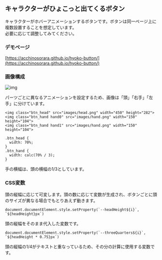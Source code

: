 ## キャラクターがひょこっと出てくるボタン
キャラクターがホバーアニメーションするボタンです。ボタンは同一ページ上に複数設置することを想定しています。  
必要に応じて調整してみてください。

### デモページ
[https://acchinosorara.github.io/hyoko-button/](https://acchinosorara.github.io/hyoko-button/)

### 画像構成
![img](https://github.com/user-attachments/assets/74723039-75eb-48d8-bf1e-dd9e50e02e34)

パーツごとに異なるアニメーションを設定するため、画像は「頭」「右手」「左手」に分けています。
```
<img class="btn_head" src="images/head.png" width="450" height="282">
<img class="btn_hand hand0" src="images/hand.png" width="150" height="104">
<img class="btn_hand hand1" src="images/hand.png" width="150" height="104">
```
```
.btn_head {
  width: 70%;
}
.btn_hand {
  width: calc(70% / 3);
}
```
手の横幅は、頭の横幅の1/3としています。

### CSS変数
頭の縦幅に応じて可変します。頭の数に応じて変数が生成され、ボタンごとに頭のサイズが異なる場合でもとりあえず動きます。
```
document.documentElement.style.setProperty(`--headHeight${i}`, `${headHeight}px`)
```
頭の縦幅をそのまま代入した変数です。
```
document.documentElement.style.setProperty(`--threeQuarters${i}`, `${headHeight * 0.75}px`)
```
頭の縦幅の1/4がテキストと重なっているため、その分の計算に使用する変数です。
